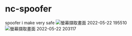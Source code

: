 # nc-spoofer
spoofer i make very safe
![螢幕擷取畫面 2022-05-22 195510](https://user-images.githubusercontent.com/95997938/169696302-557932b4-ae16-4085-bd95-5ac03d35a67a.png)
![螢幕擷取畫面 2022-05-22 203117](https://user-images.githubusercontent.com/95997938/169696306-0fc43c77-615a-4d5b-bde9-75905a4acb20.png)
